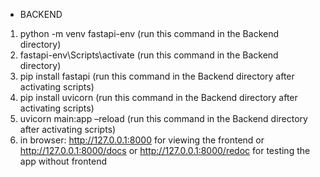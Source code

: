 * BACKEND 
1.	python -m venv fastapi-env  (run this command in the Backend directory)
2.	fastapi-env\Scripts\activate (run this command in the Backend directory)
3.	pip install fastapi (run this command in the Backend directory after activating scripts)
4.	pip install uvicorn (run this command in the Backend directory after activating scripts)
5.	uvicorn main:app –reload (run this command in the Backend directory after activating scripts)
6.	in browser: http://127.0.0.1:8000 for viewing the frontend
or http://127.0.0.1:8000/docs or http://127.0.0.1:8000/redoc  for testing the app without frontend
